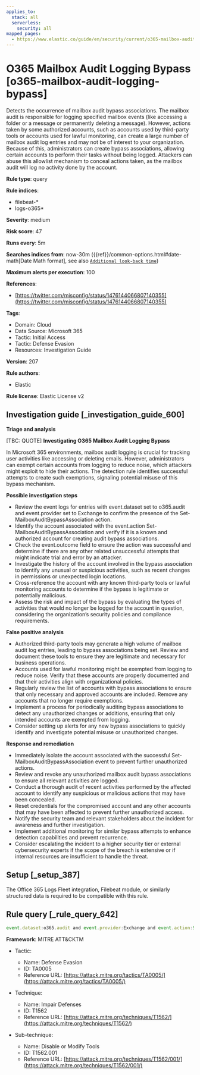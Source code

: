 ```yaml
---
applies_to:
  stack: all
  serverless:
    security: all
mapped_pages:
  - https://www.elastic.co/guide/en/security/current/o365-mailbox-audit-logging-bypass.html
---
```


# O365 Mailbox Audit Logging Bypass [o365-mailbox-audit-logging-bypass]

Detects the occurrence of mailbox audit bypass associations. The mailbox audit is responsible for logging specified mailbox events (like accessing a folder or a message or permanently deleting a message). However, actions taken by some authorized accounts, such as accounts used by third-party tools or accounts used for lawful monitoring, can create a large number of mailbox audit log entries and may not be of interest to your organization. Because of this, administrators can create bypass associations, allowing certain accounts to perform their tasks without being logged. Attackers can abuse this allowlist mechanism to conceal actions taken, as the mailbox audit will log no activity done by the account.

**Rule type**: query

**Rule indices**:

* filebeat-*
* logs-o365*

**Severity**: medium

**Risk score**: 47

**Runs every**: 5m

**Searches indices from**: now-30m ({{ref}}/common-options.html#date-math[Date Math format], see also [`Additional look-back time`](docs-content://solutions/security/detect-and-alert/create-detection-rule.md#rule-schedule))

**Maximum alerts per execution**: 100

**References**:

* [https://twitter.com/misconfig/status/1476144066807140355](https://twitter.com/misconfig/status/1476144066807140355)

**Tags**:

* Domain: Cloud
* Data Source: Microsoft 365
* Tactic: Initial Access
* Tactic: Defense Evasion
* Resources: Investigation Guide

**Version**: 207

**Rule authors**:

* Elastic

**Rule license**: Elastic License v2

## Investigation guide [_investigation_guide_600]

**Triage and analysis**

[TBC: QUOTE]
**Investigating O365 Mailbox Audit Logging Bypass**

In Microsoft 365 environments, mailbox audit logging is crucial for tracking user activities like accessing or deleting emails. However, administrators can exempt certain accounts from logging to reduce noise, which attackers might exploit to hide their actions. The detection rule identifies successful attempts to create such exemptions, signaling potential misuse of this bypass mechanism.

**Possible investigation steps**

* Review the event logs for entries with event.dataset set to o365.audit and event.provider set to Exchange to confirm the presence of the Set-MailboxAuditBypassAssociation action.
* Identify the account associated with the event.action Set-MailboxAuditBypassAssociation and verify if it is a known and authorized account for creating audit bypass associations.
* Check the event.outcome field to ensure the action was successful and determine if there are any other related unsuccessful attempts that might indicate trial and error by an attacker.
* Investigate the history of the account involved in the bypass association to identify any unusual or suspicious activities, such as recent changes in permissions or unexpected login locations.
* Cross-reference the account with any known third-party tools or lawful monitoring accounts to determine if the bypass is legitimate or potentially malicious.
* Assess the risk and impact of the bypass by evaluating the types of activities that would no longer be logged for the account in question, considering the organization’s security policies and compliance requirements.

**False positive analysis**

* Authorized third-party tools may generate a high volume of mailbox audit log entries, leading to bypass associations being set. Review and document these tools to ensure they are legitimate and necessary for business operations.
* Accounts used for lawful monitoring might be exempted from logging to reduce noise. Verify that these accounts are properly documented and that their activities align with organizational policies.
* Regularly review the list of accounts with bypass associations to ensure that only necessary and approved accounts are included. Remove any accounts that no longer require exemptions.
* Implement a process for periodically auditing bypass associations to detect any unauthorized changes or additions, ensuring that only intended accounts are exempted from logging.
* Consider setting up alerts for any new bypass associations to quickly identify and investigate potential misuse or unauthorized changes.

**Response and remediation**

* Immediately isolate the account associated with the successful Set-MailboxAuditBypassAssociation event to prevent further unauthorized actions.
* Review and revoke any unauthorized mailbox audit bypass associations to ensure all relevant activities are logged.
* Conduct a thorough audit of recent activities performed by the affected account to identify any suspicious or malicious actions that may have been concealed.
* Reset credentials for the compromised account and any other accounts that may have been affected to prevent further unauthorized access.
* Notify the security team and relevant stakeholders about the incident for awareness and further investigation.
* Implement additional monitoring for similar bypass attempts to enhance detection capabilities and prevent recurrence.
* Consider escalating the incident to a higher security tier or external cybersecurity experts if the scope of the breach is extensive or if internal resources are insufficient to handle the threat.


## Setup [_setup_387]

The Office 365 Logs Fleet integration, Filebeat module, or similarly structured data is required to be compatible with this rule.


## Rule query [_rule_query_642]

```js
event.dataset:o365.audit and event.provider:Exchange and event.action:Set-MailboxAuditBypassAssociation and event.outcome:success
```

**Framework**: MITRE ATT&CKTM

* Tactic:

    * Name: Defense Evasion
    * ID: TA0005
    * Reference URL: [https://attack.mitre.org/tactics/TA0005/](https://attack.mitre.org/tactics/TA0005/)

* Technique:

    * Name: Impair Defenses
    * ID: T1562
    * Reference URL: [https://attack.mitre.org/techniques/T1562/](https://attack.mitre.org/techniques/T1562/)

* Sub-technique:

    * Name: Disable or Modify Tools
    * ID: T1562.001
    * Reference URL: [https://attack.mitre.org/techniques/T1562/001/](https://attack.mitre.org/techniques/T1562/001/)



